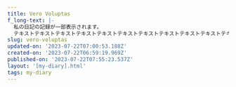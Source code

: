 ```yaml
---
title: Vero Voluptas
f_long-text: |-
  私の日記の記録が一部表示されます。
  テキストテキストテキストテキストテキストテキストテキストテキストテキストテキストテキストテキストテキストテキストテキストテキストテキストテキスト…
slug: vero-voluptas
updated-on: '2023-07-22T07:00:53.188Z'
created-on: '2023-07-22T06:59:19.969Z'
published-on: '2023-07-22T07:55:23.537Z'
layout: '[my-diary].html'
tags: my-diary
---
```



